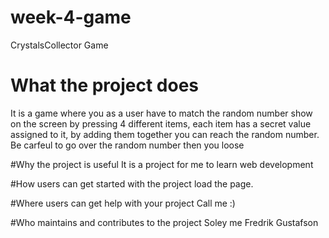 # week-4-game
 CrystalsCollector Game

 # What the project does
 It is a game where you as a user have to match the random number show on the screen by pressing 4 different items, each item has a secret value assigned to it, by adding them together you can reach the random number. Be carfeul to go over the random number then you loose

 #Why the project is useful
 It is a project for me to learn web development

 #How users can get started with the project
load the page. 

 #Where users can get help with your project
    Call me :) 

 #Who maintains and contributes to the project
    Soley me Fredrik Gustafson